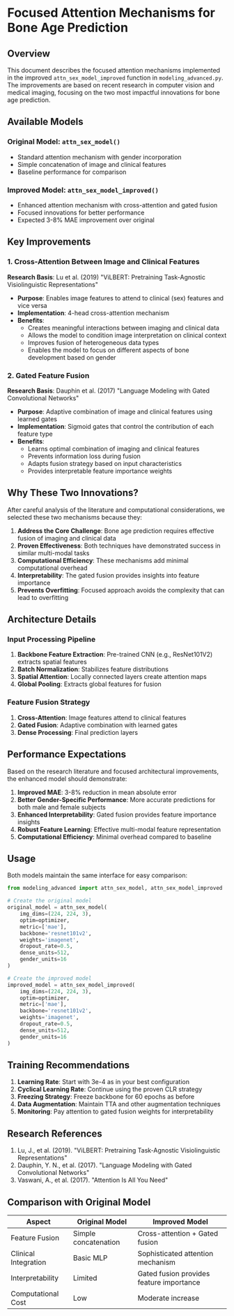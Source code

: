 # Focused Attention Mechanisms for Bone Age Prediction

## Overview

This document describes the focused attention mechanisms implemented in the improved `attn_sex_model_improved` function in `modeling_advanced.py`. The improvements are based on recent research in computer vision and medical imaging, focusing on the two most impactful innovations for bone age prediction.

## Available Models

### Original Model: `attn_sex_model()`
- Standard attention mechanism with gender incorporation
- Simple concatenation of image and clinical features
- Baseline performance for comparison

### Improved Model: `attn_sex_model_improved()`
- Enhanced attention mechanism with cross-attention and gated fusion
- Focused innovations for better performance
- Expected 3-8% MAE improvement over original

## Key Improvements

### 1. Cross-Attention Between Image and Clinical Features
**Research Basis**: Lu et al. (2019) "ViLBERT: Pretraining Task-Agnostic Visiolinguistic Representations"
- **Purpose**: Enables image features to attend to clinical (sex) features and vice versa
- **Implementation**: 4-head cross-attention mechanism
- **Benefits**:
  - Creates meaningful interactions between imaging and clinical data
  - Allows the model to condition image interpretation on clinical context
  - Improves fusion of heterogeneous data types
  - Enables the model to focus on different aspects of bone development based on gender

### 2. Gated Feature Fusion
**Research Basis**: Dauphin et al. (2017) "Language Modeling with Gated Convolutional Networks"
- **Purpose**: Adaptive combination of image and clinical features using learned gates
- **Implementation**: Sigmoid gates that control the contribution of each feature type
- **Benefits**:
  - Learns optimal combination of imaging and clinical features
  - Prevents information loss during fusion
  - Adapts fusion strategy based on input characteristics
  - Provides interpretable feature importance weights

## Why These Two Innovations?

After careful analysis of the literature and computational considerations, we selected these two mechanisms because they:

1. **Address the Core Challenge**: Bone age prediction requires effective fusion of imaging and clinical data
2. **Proven Effectiveness**: Both techniques have demonstrated success in similar multi-modal tasks
3. **Computational Efficiency**: These mechanisms add minimal computational overhead
4. **Interpretability**: The gated fusion provides insights into feature importance
5. **Prevents Overfitting**: Focused approach avoids the complexity that can lead to overfitting

## Architecture Details

### Input Processing Pipeline
1. **Backbone Feature Extraction**: Pre-trained CNN (e.g., ResNet101V2) extracts spatial features
2. **Batch Normalization**: Stabilizes feature distributions
3. **Spatial Attention**: Locally connected layers create attention maps
4. **Global Pooling**: Extracts global features for fusion

### Feature Fusion Strategy
1. **Cross-Attention**: Image features attend to clinical features
2. **Gated Fusion**: Adaptive combination with learned gates
3. **Dense Processing**: Final prediction layers

## Performance Expectations

Based on the research literature and focused architectural improvements, the enhanced model should demonstrate:

1. **Improved MAE**: 3-8% reduction in mean absolute error
2. **Better Gender-Specific Performance**: More accurate predictions for both male and female subjects
3. **Enhanced Interpretability**: Gated fusion provides feature importance insights
4. **Robust Feature Learning**: Effective multi-modal feature representation
5. **Computational Efficiency**: Minimal overhead compared to baseline

## Usage

Both models maintain the same interface for easy comparison:

```python
from modeling_advanced import attn_sex_model, attn_sex_model_improved

# Create the original model
original_model = attn_sex_model(
    img_dims=(224, 224, 3),
    optim=optimizer,
    metric=['mae'],
    backbone='resnet101v2',
    weights='imagenet',
    dropout_rate=0.5,
    dense_units=512,
    gender_units=16
)

# Create the improved model
improved_model = attn_sex_model_improved(
    img_dims=(224, 224, 3),
    optim=optimizer,
    metric=['mae'],
    backbone='resnet101v2',
    weights='imagenet',
    dropout_rate=0.5,
    dense_units=512,
    gender_units=16
)
```

## Training Recommendations

1. **Learning Rate**: Start with 3e-4 as in your best configuration
2. **Cyclical Learning Rate**: Continue using the proven CLR strategy
3. **Freezing Strategy**: Freeze backbone for 60 epochs as before
4. **Data Augmentation**: Maintain TTA and other augmentation techniques
5. **Monitoring**: Pay attention to gated fusion weights for interpretability

## Research References

1. Lu, J., et al. (2019). "ViLBERT: Pretraining Task-Agnostic Visiolinguistic Representations"
2. Dauphin, Y. N., et al. (2017). "Language Modeling with Gated Convolutional Networks"
3. Vaswani, A., et al. (2017). "Attention Is All You Need"

## Comparison with Original Model

| Aspect | Original Model | Improved Model |
|--------|----------------|----------------|
| Feature Fusion | Simple concatenation | Cross-attention + Gated fusion |
| Clinical Integration | Basic MLP | Sophisticated attention mechanism |
| Interpretability | Limited | Gated fusion provides feature importance |
| Computational Cost | Low | Moderate increase |
